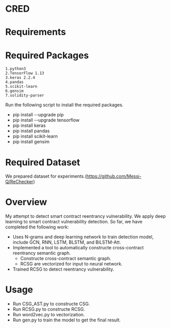 # CRED
 # Requirements
  # Required Packages
    1.python3
    2.TensorFlow 1.13
    3.keras 2.2.4
    4.pandas
    5.scikit-learn
    6.gensim
    7.solidity-parser
  Run the following script to install the required packages.
  + pip install --upgrade pip
  + pip install --upgrade tensorflow
  + pip install keras
  + pip install pandas
  + pip install scikit-learn
  + pip install gensim
# Required Dataset
  We prepared dataset for experiments.(https://github.com/Messi-Q/ReChecker)
# Overview
  My attempt to detect smart contract reentrancy vulnerability. We apply deep learning to smart contract vulnerability detection. So far, we have completed the following work:
  + Uses N-grams and deep learning network to train detection model, include GCN, RNN, LSTM, BLSTM, and BiLSTM-Att.
  + Implemented a tool to automatically constructe cross-contract reentrancy semantic graph.
    + Constructe cross-contract semantic graph.
    + RCSG are vectorized for input to neural network.
  + Trained RCSG to detect reentrancy vulnerability.
# Usage
  + Run CSG_AST.py to constructe CSG.
  + Run RCSG.py to constructe RCSG.
  + Run word2vec.py to vectorization.
  + Run gen.py to train the model to get the final result.
